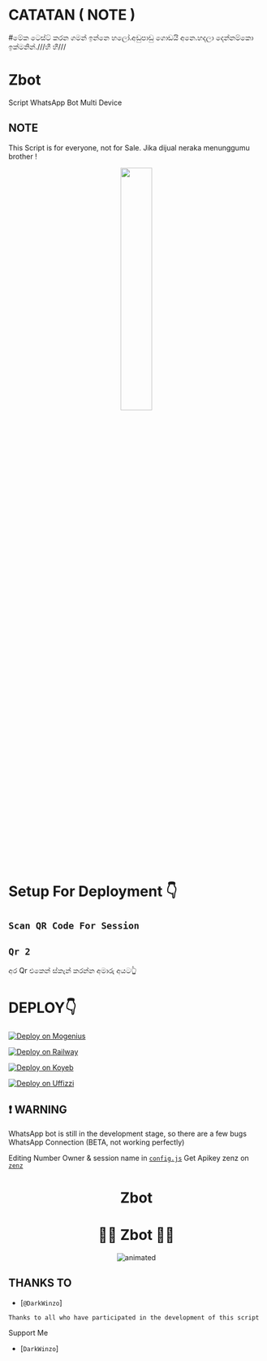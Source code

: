 # CATATAN ( NOTE )
#මේක ටෙස්ට් කරන ගමන් ඉන්නෙ හලෝ.අඩුපාඩු ගොඩයි අනෙ.හදලා දෙන්නම්කො ඉක්මනින්.///හී හී///

# Zbot
Script WhatsApp Bot Multi Device

## NOTE
This Script is for everyone, not for Sale. Jika dijual neraka menunggumu brother !

<p align="center">
	<img src="https://i.ibb.co/bgbNzS5/Null-20230212-WA0014bot.jpg" width="35%" style="margin-left: auto;margin-right: auto;display: block;">
</p>

# Setup For Deployment 👇

## `Scan QR Code For Session`


## `Qr 2`


අර Qr එකෙන් ස්කැන් කරන්න අමාරු අයට👆

# DEPLOY👇

[![Deploy on Mogenius](https://telegra.ph/file/946d83b461457a3c1598c.png)](https://studio.mogenius.com/studio/cloud-space/cloud-space-overview)

[![Deploy on Railway](https://railway.app/button.svg)](https://railway.app/dashboard)

[![Deploy on Koyeb](https://telegra.ph/file/48228bbb836479f7a2863.png)](https://app.koyeb.com/deploy?type=git&repository=&branch=name&name=servicename)

[![Deploy on Uffizzi](https://telegra.ph/file/e464e609e43eb3dfdc144.png)](https://app.uffizzi.com/projects)

## ❗ WARNING
WhatsApp bot is still in the development stage, so there are a few bugs
WhatsApp Connection (BETA, not working perfectly)

Editing Number Owner & session name in [`config.js`](https://github.com/DikaArdnt/Zbot/blob/master/config.js)
Get Apikey zenz on [`zenz`](https://zenzapis.xyz/)

<h1 align="center">Zbot</h1>

<h1 align="center">🦹‍♀️ Zbot 🦹‍♀️<br></h1>
<p align="center"><img src="https://i.ibb.co/bgbNzS5/Null-20230212-WA0014bot.jpg" alt="animated" /></p>

## THANKS TO
* [`@DarkWinzo`]

```Thanks to all who have participated in the development of this script```

Support Me
* [`DarkWinzo`]

